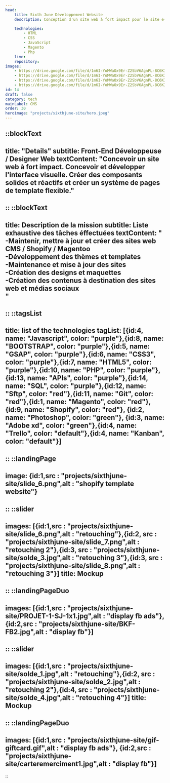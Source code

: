 ```yaml
---
head:
    title: Sixth June Développement Website
    description: Conception d'un site web à fort impact pour le site e-commerce et B2B.

    technologies: 
        - HTML
        - CSS
        - JavaScript
        - Magento
        - Php
    live: 
    repository: 
images:
    - https://drive.google.com/file/d/1m6I-YoMWaOx9Er-Z2SbV6AgnPL-8C6KI/view?usp=sharing
    - https://drive.google.com/file/d/1m6I-YoMWaOx9Er-Z2SbV6AgnPL-8C6KI/view?usp=sharing
    - https://drive.google.com/file/d/1m6I-YoMWaOx9Er-Z2SbV6AgnPL-8C6KI/view?usp=sharing
    - https://drive.google.com/file/d/1m6I-YoMWaOx9Er-Z2SbV6AgnPL-8C6KI/view?usp=sharing
id: 14
draft: false
category: tech
mainLabel: CMS
order: 30
heroimage: "projects/sixthjune-site/hero.jpeg"
---
```

::blockText
---
title: "Details"
subtitle: Front-End Développeuse / Designer Web 
textContent: "Concevoir un site web à fort impact. Concevoir et développer l'interface visuelle. Créer des composants solides et réactifs et créer un système de pages de template flexible."
---
::
::blockText
---
title: Description de la mission
subtitle: Liste exhaustive des tâches éffectuées
textContent: "
-Maintenir, mettre à jour et créer des sites web CMS / Shopify / Magentoo<br/>
-Développement des thèmes et templates<br/>
-Maintenance et mise à jour des sites<br/>
-Création des designs et maquettes<br/>
-Création des contenus à destination des sites web et médias sociaux<br/>"
---
::
::tagsList
---
title: list of the technologies
tagList: [{id:4, name: "Javascript", color: "purple"},{id:8, name: "BOOTSTRAP", color: "purple"},{id:5, name: "GSAP", color: "purple"},{id:6, name: "CSS3", color: "purple"},{id:7, name: "HTML5", color: "purple"},{id:10, name: "PHP", color: "purple"},{id:13, name: "APIs", color: "purple"},{id:14, name: "SQL", color: "purple"},{id:12, name: "Sftp", color: "red"},{id:11, name: "Git", color: "red"},{id:1, name: "Magento", color: "red"},{id:9, name: "Shopify", color: "red"}, {id:2, name: "Photoshop", color: "green"}, {id:3, name: "Adobe xd", color: "green"},{id:4, name: "Trello", color: "default"},{id:4, name: "Kanban", color: "default"}]
---
::
::landingPage
---
image: {id:1,src : "projects/sixthjune-site/slide_6.png",alt : "shopify template website"}
---
::
::slider
---
images: [{id:1,src : "projects/sixthjune-site/slide_6.png",alt : "retouching"},{id:2, src : "projects/sixthjune-site/slide_7.png",alt : "retouching 2"},{id:3, src : "projects/sixthjune-site/solde_3.jpg",alt : "retouching 3"},{id:3, src : "projects/sixthjune-site/slide_8.png",alt : "retouching 3"}]
title: Mockup
---
::
::landingPageDuo
---
images: [{id:1,src : "projects/sixthjune-site/PROJET-1-SJ-1x1.jpg",alt : "display fb ads"}, {id:2,src : "projects/sixthjune-site/BKF-FB2.jpg",alt : "display fb"}]
---
::
::slider
---
images: [{id:1,src : "projects/sixthjune-site/solde_1.jpg",alt : "retouching"},{id:2, src : "projects/sixthjune-site/solde_2.jpg",alt : "retouching 2"},{id:4, src : "projects/sixthjune-site/solde_4.jpg",alt : "retouching 4"}]
title: Mockup
---
::
::landingPageDuo
---
images: [{id:1,src : "projects/sixthjune-site/gif-giftcard.gif",alt : "display fb ads"}, {id:2,src : "projects/sixthjune-site/carteremerciment1.jpg",alt : "display fb"}]
---
::





